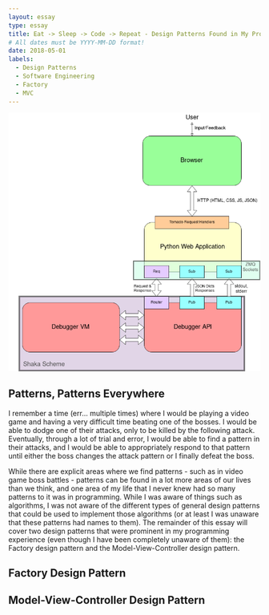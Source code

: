 ```yaml
---
layout: essay
type: essay
title: Eat -> Sleep -> Code -> Repeat - Design Patterns Found in My Programming Experience
# All dates must be YYYY-MM-DD format!
date: 2018-05-01
labels:
  - Design Patterns
  - Software Engineering
  - Factory
  - MVC
---
```


<img class="ui image" src="../images/ShakaShowDiagram.png">

## Patterns, Patterns Everywhere
I remember a time (err... multiple times) where I would be playing a video game and having a very difficult time beating one of the bosses. I would be able to dodge one of their attacks, only to be killed by the following attack. Eventually, through a lot of trial and error, I would be able to find a pattern in their attacks, and I would be able to appropriately respond to that pattern until either the boss changes the attack pattern or I finally defeat the boss. 

While there are explicit areas where we find patterns - such as in video game boss battles - patterns can be found in a lot more areas of our lives than we think, and one area of my life that I never knew had so many patterns to it was in programming. While I was aware of things such as algorithms, I was not aware of the different types of general design patterns that could be used to implement those algorithms (or at least I was unaware that these patterns had names to them). The remainder of this essay will cover two design patterns that were prominent in my programming experience (even though I have been completely unaware of them): the Factory design pattern and the Model-View-Controller design pattern.

## Factory Design Pattern

## Model-View-Controller Design Pattern
